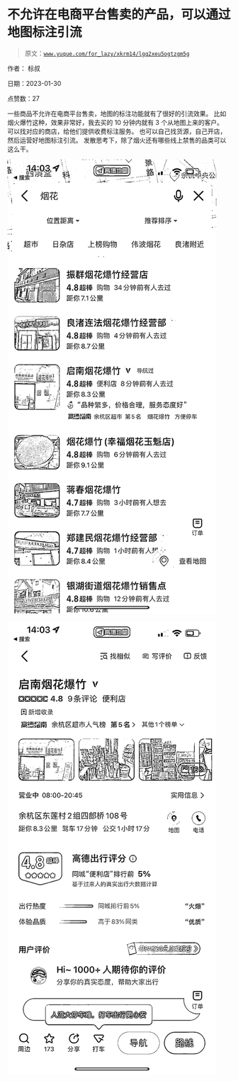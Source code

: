 # 不允许在电商平台售卖的产品，可以通过地图标注引流

> 原文：[`www.yuque.com/for_lazy/xkrm14/lgq2xeu5ogtzgm5g`](https://www.yuque.com/for_lazy/xkrm14/lgq2xeu5ogtzgm5g)

作者： 标叔 

日期：2023-01-30 

点赞数：27 

一些商品不允许在电商平台售卖，地图的标注功能就有了很好的引流效果。 比如烟火爆竹这种，效果非常好，我去买的 10 分钟内就有 3 个从地图上来的客户。 可以找对应的商店，给他们提供收费标注服务。 也可以自己找货源，自己开店，然后运营好地图标注引流。 发散思考下，除了烟火还有哪些线上禁售的品类可以这么干。 

![](img/126d5e93b620b93dce138007ef07e1af.png) 

![](img/110790a1ebabfa5bd07471315462ff96.png) 

